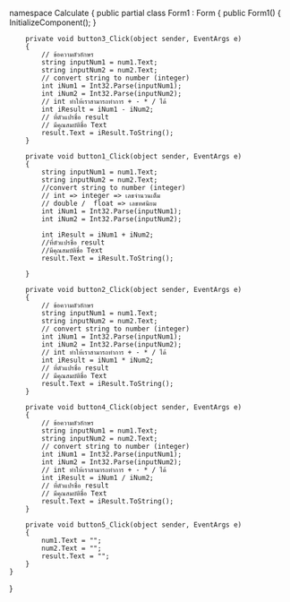 ﻿namespace Calculate
{
    public partial class Form1 : Form
    {
        public Form1()
        {
            InitializeComponent();
        }

        private void button3_Click(object sender, EventArgs e)
        {
            // ข้อความตัวอักษร
            string inputNum1 = num1.Text;
            string inputNum2 = num2.Text;
            // convert string to number (integer)
            int iNum1 = Int32.Parse(inputNum1);
            int iNum2 = Int32.Parse(inputNum2);
            // int ทำให้เราสามารถทำการ + - * / ได้
            int iResult = iNum1 - iNum2;
            // ที่ตัวแปรชื่อ result
            // มีคุณสมบัติชื่อ Text
            result.Text = iResult.ToString();
        }

        private void button1_Click(object sender, EventArgs e)
        {
            string inputNum1 = num1.Text;
            string inputNum2 = num2.Text;
            //convert string to number (integer)
            // int => integer => เลขจำนวนเต็ม
            // double /  float => เลขทศนิยม
            int iNum1 = Int32.Parse(inputNum1);
            int iNum2 = Int32.Parse(inputNum2);

            int iResult = iNum1 + iNum2;
            //ที่ตัวแปรชื่อ result
            //มีคุณสมบัติชื่อ Text
            result.Text = iResult.ToString();

        }

        private void button2_Click(object sender, EventArgs e)
        {
            // ข้อความตัวอักษร
            string inputNum1 = num1.Text;
            string inputNum2 = num2.Text;
            // convert string to number (integer)
            int iNum1 = Int32.Parse(inputNum1);
            int iNum2 = Int32.Parse(inputNum2);
            // int ทำให้เราสามารถทำการ + - * / ได้
            int iResult = iNum1 * iNum2;
            // ที่ตัวแปรชื่อ result
            // มีคุณสมบัติชื่อ Text
            result.Text = iResult.ToString();
        }

        private void button4_Click(object sender, EventArgs e)
        {
            // ข้อความตัวอักษร
            string inputNum1 = num1.Text;
            string inputNum2 = num2.Text;
            // convert string to number (integer)
            int iNum1 = Int32.Parse(inputNum1);
            int iNum2 = Int32.Parse(inputNum2);
            // int ทำให้เราสามารถทำการ + - * / ได้
            int iResult = iNum1 / iNum2;
            // ที่ตัวแปรชื่อ result
            // มีคุณสมบัติชื่อ Text
            result.Text = iResult.ToString();
        }

        private void button5_Click(object sender, EventArgs e)
        {
            num1.Text = "";
            num2.Text = "";
            result.Text = "";
        }
    }
}
